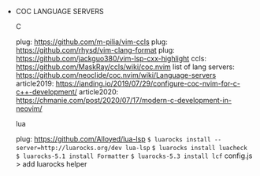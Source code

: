 - COC LANGUAGE SERVERS

  C

  plug: https://github.com/m-pilia/vim-ccls
  plug: https://github.com/rhysd/vim-clang-format
  plug: https://github.com/jackguo380/vim-lsp-cxx-highlight
  ccls: https://github.com/MaskRay/ccls/wiki/coc.nvim
  list of lang servers: https://github.com/neoclide/coc.nvim/wiki/Language-servers
  article2019: https://ianding.io/2019/07/29/configure-coc-nvim-for-c-c++-development/
  article2020: https://chmanie.com/post/2020/07/17/modern-c-development-in-neovim/

  lua

  plug: https://github.com/Alloyed/lua-lsp
  `$ luarocks install --server=http://luarocks.org/dev lua-lsp`
  `$ luarocks install luacheck`
  `$ luarocks-5.1 install Formatter`
  `$ luarocks-5.3 install lcf`
  config.js > add luarocks helper
